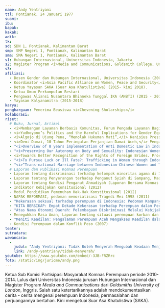 ```yaml
---
name: Andy Yentriyani
ttl: Pontianak, 24 Januari 1977
suami:
ibu:
bapak:
kakak:
adik:
tk:
sd: SDN 1, Pontianak, Kalimantan Barat
smp: SMP Negeri 1, Pontianak, Kalimantan Barat
sma: SMA Negeri 1, Pontianak, Kalimantan Barat
s1: Hubungan Internasional, Universitas Indonesia, Jakarta
s2: Magister Program <i>Media and Communications, Goldsmith College, University of London</i>, Inggris
s3:
afiliasi:
  - Dosen Gender dan Hubungan Internasional, Universitas Indonesia (2006 - 2018)
  - Koordinator <i>Asia Pacific Alliance on Women, Peace and Security</i> (2014 - 2018)
  - Ketua Yayasan SAKA (Suar Asa Khatulistiwa) (2015- kini 2018).
  - Ketua Umum Perkumpulan Bestari
  - Pengawas Aliansi Nusantara Bhinneka Tunggal IKA (ANBTI) (2015 - 2018)
  - Yayasan Kalyanamitra (2015-2018)
karya:
penghargaan: Penerima Beasiswa <i>Chevening Sholarships</i>
kolaborasi:
riset:
  # Buku, Jurnal, Artikel
  - <i>Membangun Layanan Berbasis Komunitas, Forum Pengada Layanan Bagi Perempuan Korban Kekerasan</i> (2016)
  - <i>Yudhoyono’s Politics and the Harmful Implications for Gender Equality in Indonesia, “The Yudhoyono Presidency, Indonesia’s Decade of Stability and Stagnation”, Aspinal et.all. ed., Indonesia Update Series, College of Indonesia and the Pacific, The Australian National Univerity.</i> Ditulis bersama Melanie Budianta dan Kamala Chandrakirana (2015).
  - <i>Algojo di Ujung Pena, “Menolak Hukuman Mati”,</i> Kanisius Press (2015).
  - <i>Demi Damai, 10 Tahun Peringatan Perjanjian Damai Aceh,</i> Pengantar Editor pada Kumpulan Essay terhadap Puisi-Puisi karya Zubaidah Djohar, <i>Jala Sutra</i> (2015).
  - "<i>Overview of 8 years implementation of Anti Domestic Law in Indonesia: Its Success and Challenges, (German ed.);  Gewalt gegen Frauen in Südostasien und China, Regiospectra Verlag Berlin; Auflage.</i> (2013)"
  - "<i>Preserving Our Autonomy on Body and Sexuality: Indonesian Women’s 2008 Agenda, Women for Women’s Human Rights (WWHR) – New Ways, Turkey</i> (2007)"
  - <i>Towards Better Recognition of the Rights of Foreign Brides. Proceeding of International Conference on Border Control and Empowerment of Immigrant Brides.</i> Taipei, 29-30 September 2007
  - "<i>To Pursue Luck or Ill Fate?: Trafficking in Women through Indonesia-Taiwan Transnational Marriages in the World Systems Framework</i>, Indonesian Women in a Changing Society, The Asian Center for Women's Studies (ACWS), South Korea 2005."
  - "<i>“Trans-national Marriage between Indonesian-Chinese Women and Taiwanese Men: A Model of Trafficking in Women in Indonesia”, Indonesian Women in Changing Society (selected articles- Indonesian), Women Studies, Postgraduate Program, University of Indonesia,</i> Jakarta 2000."
  # Laporan dan Publikasi Komnas Perempuan
  - Laporan tentang diskriminasi terhadap kelompok minoritas agama di Indonesia (2014)
  - Laporan tentang Penyerangan terhadap Penganut Syiah di Sampang, Madura, Jawa Timur (laporan bersama Komnas Perempuan, Komnas HAM, KPAI dan LPSK) (2013)
  - Laporan tentang Kondisi Penganut Ahmadiyah (Laporan Bersama Komnas Perempuan, Komnas HAM, KPAI,LPSK, dan ORI) (2013)
  - Indikator Kebijakan Konsitusional (2012)
  - Modul Pendidikan Pemenuhan Hak-Hak Konstitusional (2012)
  - NAPAK REFORMASI, pedoman memorialisasi Tragedi Mei 1998 (2011)
  - "Kekerasan seksual terhadap perempuan di Indonesia: Pedoman Kampanye Nasional (2011)"
  - "KITA BERSIKAP: Empat Dekade Kekerasan terhadap Perempuan dalam Perjalanan Bangsa (2010)"
  - "Atas Nama Otonomi Daerah: Pelembagaan Diskriminasi Melalui Kebijakan Diskriminatif (2010)"
  - Meneguhkan Rasa Aman, Laporan tentang situasi perempuan korban dan pendamping korban kekerasan seksual dalamTragedi Mei 1998 (2008)
  - "Meniti Keadilan: Pengalaman Perempuan Aceh Mengakses Keadilan dalam konteks konflik, pasca tsunami dan pelaksanaan Syariat Islam (2007)"
  - Kondisi Perempuan dalam Konflik Poso (2007)
teater:
sutradara:
wawancara:
  -
    judul: "Andy Yentriyani: Tidak Boleh Menyerah Mengubah Keadaan Menjadi Lebih Indah"
    link: /andy-yentriany/tidak-menyerah/
youtube: https://www.youtube.com/embed/-3JB-FRZRrc
foto: /static/img/juricme/andy.png
---
```


Ketua Sub Komisi Partisipasi Masyarakat Komnas Perempuan periode 2010-2014. Lulus dari Universitas Indonesia jurusan Hubungan Internasional dan Magister Program *Media and Communications* dari *Goldsmiths University of London*, Inggris. Salah satu ketertarikannya adalah mendokumentasikan cerita - cerita mengenai perempuan Indonesia, permasalahan dan perjuangannya bertahan. Kini mengetuai Suar Asa Khatulistiwa (SAKA).
